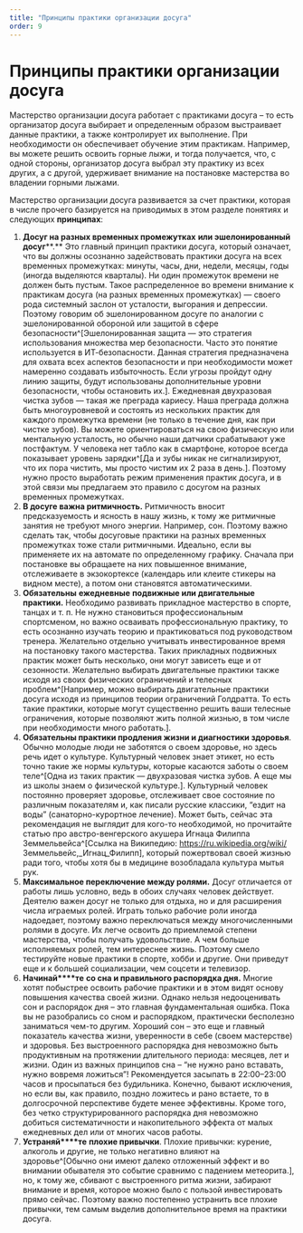 ```yaml
---
title: "Принципы практики организации досуга"
order: 9
---
```


# Принципы практики организации досуга

Мастерство организации досуга работает с практиками досуга – то есть организатор досуга выбирает и определенным образом выстраивает данные практики, а также контролирует их выполнение. При необходимости он обеспечивает обучение этим практикам. Например, вы можете решить освоить горные лыжи, и тогда получается, что, с одной стороны, организатор досуга выбрал эту практику из всех других, а с другой, удерживает внимание на постановке мастерства во владении горными лыжами.

Мастерство организации досуга развивается за счет практики, которая в числе прочего базируется на приводимых в этом разделе понятиях и следующих **принципах**:

1. **Досуг на разных временных промежутках** **или эшелонированный досуг****.** Это главный принцип практики досуга, который означает, что вы должны осознанно задействовать практики досуга на всех временных промежутках: минуты, часы, дни, недели, месяцы, годы (иногда выделяются кварталы). Ни один промежуток времени не должен быть пустым. Такое распределенное во времени внимание к практикам досуга (на разных временных промежутках) — своего рода системный заслон от усталости, выгорания и депрессии. Поэтому говорим об эшелонированном досуге по аналогии с эшелонированной обороной или защитой в сфере безопасности^[Эшелонированная защита — это стратегия использования множества мер безопасности. Часто это понятие используется в ИТ-безопасности. Данная стратегия предназначена для охвата всех аспектов безопасности и при необходимости может намеренно создавать избыточность. Если угрозы пройдут одну линию защиты, будут использованы дополнительные уровни безопасности, чтобы остановить их.]. Ежедневная двухразовая чистка зубов — такая же преграда кариесу. Наша преграда должна быть многоуровневой и состоять из нескольких практик для каждого промежутка времени (не только в течение дня, как при чистке зубов). Вы можете ориентироваться на свою физическую или ментальную усталость, но обычно наши датчики срабатывают уже постфактум. У человека нет табло как в смартфоне, которое всегда показывает уровень зарядки^[Да и зубы никак не сигнализируют, что их пора чистить, мы просто чистим их 2 раза в день.]. Поэтому нужно просто выработать режим применения практик досуга, и в этой связи мы предлагаем это правило с досугом на разных временных промежутках.
2. **В досуге важна ритмичность.** Ритмичность вносит предсказуемость и ясность в нашу жизнь, к тому же ритмичные занятия не требуют много энергии. Например, сон. Поэтому важно сделать так, чтобы досуговые практики на разных временных промежутках тоже стали ритмичными. Идеально, если вы применяете их на автомате по определенному графику. Сначала при постановке вы обращаете на них повышенное внимание, отслеживаете в экзокортексе (календарь или клеите стикеры на видном месте), а потом они становятся автоматическими.
3. **Обязательны** **ежедневные** **подвижные или двигательные практики.** Необходимо развивать прикладное мастерство в спорте, танцах и т. п. Не нужно становиться профессиональным спортсменом, но важно осваивать профессиональную практику, то есть осознанно изучать теорию и практиковаться под руководством тренера. Желательно отдельно учитывать инвестированное время на постановку такого мастерства. Таких прикладных подвижных практик может быть несколько, они могут зависеть еще и от сезонности. Желательно выбирать двигательные практики также исходя из своих физических ограничений и телесных проблем^[Например, можно выбирать двигательные практики досуга исходя из принципов теории ограничений Голдратта. То есть такие практики, которые могут существенно решить ваши телесные ограничения, которые позволяют жить полной жизнью, в том числе при необходимости много работать.].
4. **Обязательны практики продления жизни и диагностики здоровья**. Обычно молодые люди не заботятся о своем здоровье, но здесь речь идет о культуре. Культурный человек знает этикет, но есть точно такие же нормы культуры, которые касаются заботы о своем теле^[Одна из таких практик — двухразовая чистка зубов. А еще мы из школы знаем о физической культуре.]. Культурный человек постоянно проверяет здоровье, отслеживает свое состояние по различным показателям и, как писали русские классики, “ездит на воды” (санаторно-курортное лечение). Может быть, сейчас эта рекомендация не выглядит для кого-то необходимой, но прочитайте статью про австро-венгерского акушера Игнаца Филиппа Земмельвейса^[Ссылка на Википедию: <https://ru.wikipedia.org/wiki/> Земмельвейс,\_Игнац\_Филипп], который пожертвовал своей жизнью ради того, чтобы хотя бы в медицине возобладала культура мытья рук.
5. **Максимальное переключение между ролями.** Досуг отличается от работы лишь условно, ведь в обоих случаях человек действует. Деятелю важен досуг не только для отдыха, но и для расширения числа играемых ролей. Играть только рабочие роли иногда надоедает, поэтому важно переключаться между многочисленными ролями в досуге. Их легче освоить до приемлемой степени мастерства, чтобы получать удовольствие. А чем больше исполняемых ролей, тем интереснее жизнь. Поэтому смело тестируйте новые практики в спорте, хобби и другие. Они приведут еще и к большей социализации, чем соцсети и телевизор.
6. **Начинай****те** **со сна и правильного распорядка дня.** Многие хотят побыстрее освоить рабочие практики и в этом видят основу повышения качества своей жизни. Однако нельзя недооценивать сон и распорядок дня – это главная фундаментальная ошибка. Пока вы не разобрались со сном и распорядком, практически бесполезно заниматься чем-то другим. Хороший сон – это еще и главный показатель качества жизни, уверенности в себе (своем мастерстве) и здоровья. Без выстроенного распорядка дня невозможно быть продуктивным на протяжении длительного периода: месяцев, лет и жизни. Один из важных принципов сна – “не нужно рано вставать, нужно вовремя ложиться”! Рекомендуется засыпать в 22:00–23:00 часов и просыпаться без будильника. Конечно, бывают исключения, но если вы, как правило, поздно ложитесь и рано встаете, то в долгосрочной перспективе будете менее эффективны. Кроме того, без четко структурированного распорядка дня невозможно добиться систематичности и накопительного эффекта от малых ежедневных дел или от многих часов работы.
7. **Устраняй****те** **плохие привычки**. Плохие привычки: курение, алкоголь и другие, не только негативно влияют на здоровье^[Обычно они имеют далеко отложенный эффект и во внимании обывателя это событие сравнимо с падением метеорита.], но, к тому же, сбивают с выстроенного ритма жизни, забирают внимание и время, которое можно было с пользой инвестировать прямо сейчас. Поэтому важно постепенно устранить все плохие привычки, тем самым выделив дополнительное время на практики досуга.